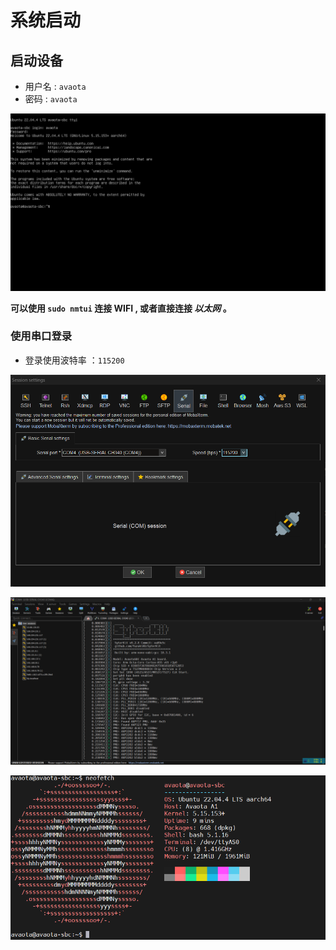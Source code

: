 # 系统启动

## 启动设备

- 用户名 : `avaota`
- 密码  :  `avaota`

![登录入系统](assets/02-os-start/image-20240512143435067.png)

**可以使用 ``` sudo nmtui ``` 连接 WIFI , 或者直接连接 *以太网* 。**

### 使用串口登录

- 登录使用波特率 ：```115200```

![配置串口](assets/02-os-start/image-20240512165001989.png)

![加载内核](assets/02-os-start/image-20240512164834235.png)

![系统信息](assets/02-os-start/image-20240512165604518.png)

## 
